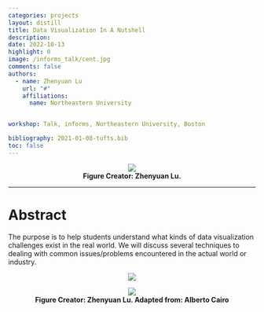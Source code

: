 ```yaml
---
categories: projects
layout: distill
title: Data Visualization In A Nutshell
description:
date: 2022-10-13
highlight: 0
image: /informs_talk/cent.jpg
comments: false
authors:
  - name: Zhenyuan Lu
    url: "#"
    affiliations:
      name: Northeastern University


workshop: Talk, informs, Northeastern University, Boston

bibliography: 2021-01-08-tufts.bib
toc: false
---
```

<div class="l-page">
<center>
  <figure style="max-width:100%;">
    <img src="{{ '/assets/projects/informs_talk/cent3.jpg' | relative_url }}"  />
    <figcaption>
      <strong> Figure Creator: Zhenyuan Lu.  </strong>
    </figcaption>
  </figure>
</center>
</div>

***

# Abstract
The purpose is to help students understand what kinds of data visualization challenges exist in the real world. We will discuss several techniques to dealing with common issues/problems encountered in the actual world or industry.

<center>
  <figure style="max-width:80%;">
    <img src="{{ '/assets/projects/informs_talk/informs_seminar.jpg' | relative_url }}"  />
    <figcaption>
      <strong></strong>
    </figcaption>
  </figure>
</center>


<div class="l-page">
<center>
  <figure style="max-width:100%;">
    <img src="{{ '/assets/projects/informs_talk/encode_decode.jpg' | relative_url }}"  />
    <figcaption>
      <strong> Figure Creator: Zhenyuan Lu. Adapted from: Alberto Cairo </strong>
    </figcaption>
  </figure>
</center>
</div>
